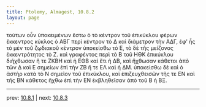 ```yaml
---
title: Ptolemy, Almagest, 10.8.2
layout: page
---
```


τούτων οὖν ὑποκειμένων ἔστω ὁ τὸ κέντρον τοῦ ἐπικύκλου φέρων ἔκκεντρος κύκλος ὁ ΑΒΓ περὶ κέντρον τὸ Δ καὶ διάμετρον τὴν ΑΔΓ, ἐφ' ἧς τὸ μὲν τοῦ ζῳδιακοῦ κέντρον ὑποκείσθω τὸ Ε, τὸ δὲ τῆς μείζονος ἐκκεντρότητος τὸ Ζ. καὶ γραφέντος περὶ τὸ Β τοῦ ΗΘΚ ἐπικύκλου διήχθωσαν ἥ τε ΖΚΒΗ καὶ ἡ ΕΘΒ καὶ ἔτι ἡ ΔΒ, καὶ ἤχθωσαν κάθετοι ἀπὸ τῶν Δ καὶ Ε σημείων ἐπὶ τὴν ΖΒ ἥ τε ΕΛ καὶ ἡ ΔΜ. ὑποκείσθω δὲ καὶ ὁ ἀστὴρ κατὰ τὸ Ν σημεῖον τοῦ ἐπικύκλου, καὶ ἐπιζευχθεισῶν τῆς τε ΕΝ καὶ τῆς ΒΝ κάθετος ἤχθω ἐπὶ τὴν ΕΝ ἐκβληθεῖσαν ἀπὸ τοῦ Β ἡ ΒΞ. 

---

prev: [10.8.1](../10.8.1/) | next: [10.8.3](../10.8.3/)

